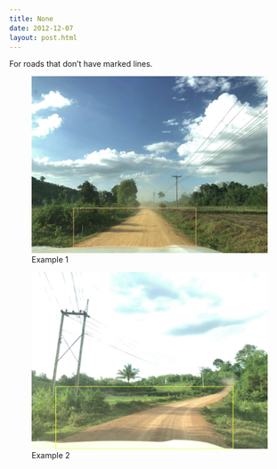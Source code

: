 ```yaml
---
title: None
date: 2012-12-07
layout: post.html
---
```


For roads that don’t have marked lines.
<div class="gallery">
    <figure >
        <a class="modal-btn"><img src="/assets/graphics/images/none_1.png"></a>
        <figcaption> Example 1</figcaption>
    </figure> 
    <figure >
        <a class="modal-btn"><img src="/assets/graphics/images/none_2.png"></a>
        <figcaption> Example 2</figcaption>
    </figure> 
</div>